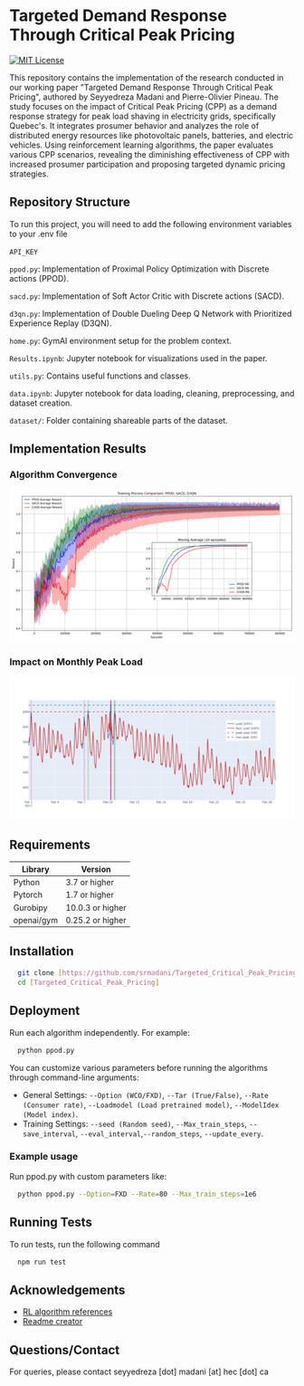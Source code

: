 
# Targeted Demand Response Through Critical Peak Pricing

[![MIT License](https://img.shields.io/badge/License-MIT-green.svg)](https://choosealicense.com/licenses/mit/)

This repository contains the implementation of the research conducted in our working paper "Targeted Demand Response Through Critical Peak Pricing", authored by Seyyedreza Madani and Pierre-Olivier Pineau. The study focuses on the impact of Critical Peak Pricing (CPP) as a demand response strategy for peak load shaving in electricity grids, specifically Quebec's. It integrates prosumer behavior and analyzes the role of distributed energy resources like photovoltaic panels, batteries, and electric vehicles. Using reinforcement learning algorithms, the paper evaluates various CPP scenarios, revealing the diminishing effectiveness of CPP with increased prosumer participation and proposing targeted dynamic pricing strategies.


## Repository Structure

To run this project, you will need to add the following environment variables to your .env file

`API_KEY` 

`ppod.py`: Implementation of Proximal Policy Optimization with Discrete actions (PPOD).

`sacd.py`: Implementation of Soft Actor Critic with Discrete actions (SACD).

`d3qn.py`: Implementation of Double Dueling Deep Q Network with Prioritized Experience Replay (D3QN).

`home.py`: GymAI environment setup for the problem context.

`Results.ipynb`: Jupyter notebook for visualizations used in the paper.

`utils.py`: Contains useful functions and classes.

`data.ipynb`: Jupyter notebook for data loading, cleaning, preprocessing, and dataset creation.

`dataset/`: Folder containing shareable parts of the dataset.

## Implementation Results
### Algorithm Convergence
![Convergence of Algorithms](figures/algs.png)

### Impact on Monthly Peak Load
![Impact on Monthly Peak Load](figures/WCO_True_5.0.png)

## Requirements

| Library             | Version                                                               |
| ----------------- | ------------------------------------------------------------------ |
| Python | 3.7 or higher |
| Pytorch | 1.7 or higher |
| Gurobipy | 10.0.3 or higher |
| openai/gym | 0.25.2 or higher |


## Installation


```bash
  git clone [https://github.com/srmadani/Targeted_Critical_Peak_Pricing.git]
  cd [Targeted_Critical_Peak_Pricing]
```
    
## Deployment

Run each algorithm independently. For example:

```bash
  python ppod.py
```

You can customize various parameters before running the algorithms through command-line arguments:

- General Settings: `--Option (WCO/FXD)`, `--Tar (True/False)`, `--Rate (Consumer rate)`, `--Loadmodel (Load pretrained model)`, `--ModelIdex (Model index)`.
- Training Settings: `--seed (Random seed)`, `--Max_train_steps`, `--save_interval`, `--eval_interval`,`--random_steps`, `--update_every`.

### Example usage

Run ppod.py with custom parameters like:

```bash
  python ppod.py --Option=FXD --Rate=80 --Max_train_steps=1e6
```
## Running Tests

To run tests, run the following command

```bash
  npm run test
```


## Acknowledgements
 - [RL algorithm references](https://github.com/XinJingHao)
 - [Readme creator](https://readme.so/)

## Questions/Contact

For queries, please contact seyyedreza [dot] madani [at] hec [dot] ca

